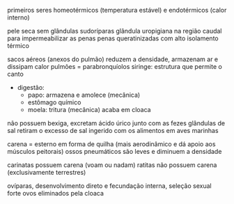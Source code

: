 primeiros seres homeotérmicos (temperatura estável) e endotérmicos (calor interno)

pele seca sem glândulas sudoríparas
glândula uropigiana na região caudal para impermeabilizar as penas
penas queratinizadas com alto isolamento térmico

sacos aéreos (anexos do pulmão) reduzem a densidade, armazenam ar e dissipam calor
pulmões = parabronquíolos
siringe: estrutura que permite o canto

- digestão:
	- papo: armazena e amolece (mecânica)
	- estômago químico
	- moela: tritura (mecânica)
	acaba em cloaca

não possuem bexiga, excretam ácido úrico junto com as fezes
glândulas de sal retiram o excesso de sal ingerido com os alimentos em aves marinhas

carena = esterno em forma de quilha (mais aerodinâmico e dá apoio aos músculos peitorais)
ossos pneumáticos são leves e diminuem a densidade

carinatas possuem carena (voam ou nadam)
ratitas não possuem carena (exclusivamente terrestres)

ovíparas, desenvolvimento direto e fecundação interna, seleção sexual forte
ovos eliminados pela cloaca